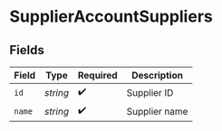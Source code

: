 # SupplierAccountSuppliers


## Fields

| Field              | Type               | Required           | Description        |
| ------------------ | ------------------ | ------------------ | ------------------ |
| `id`               | *string*           | :heavy_check_mark: | Supplier ID        |
| `name`             | *string*           | :heavy_check_mark: | Supplier name      |